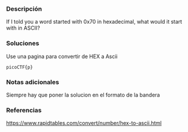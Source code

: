 
### Descripción 
If I told you a word started with 0x70 in hexadecimal, what would it start with in ASCII?


### Soluciones
Use una pagina para convertir de HEX a  Ascii

```
picoCTF{p}
```


### Notas adicionales 

Siempre hay que poner la solucion en el formato de la bandera


### Referencias 

https://www.rapidtables.com/convert/number/hex-to-ascii.html








